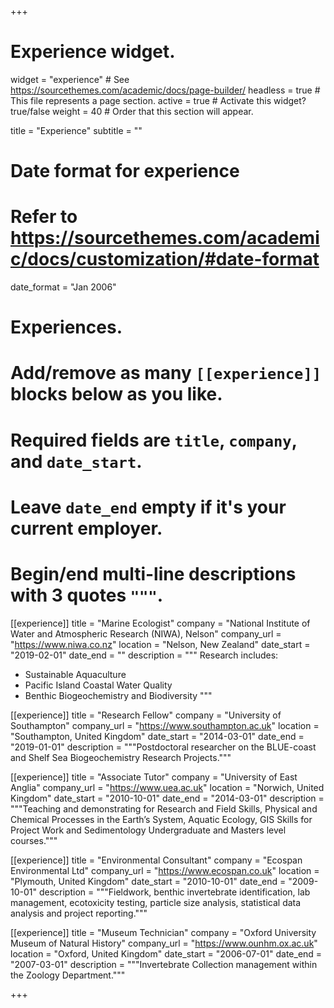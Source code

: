 +++
# Experience widget.
widget = "experience"  # See https://sourcethemes.com/academic/docs/page-builder/
headless = true  # This file represents a page section.
active = true  # Activate this widget? true/false
weight = 40  # Order that this section will appear.

title = "Experience"
subtitle = ""

# Date format for experience
#   Refer to https://sourcethemes.com/academic/docs/customization/#date-format
date_format = "Jan 2006"

# Experiences.
#   Add/remove as many `[[experience]]` blocks below as you like.
#   Required fields are `title`, `company`, and `date_start`.
#   Leave `date_end` empty if it's your current employer.
#   Begin/end multi-line descriptions with 3 quotes `"""`.
[[experience]]
  title = "Marine Ecologist"
  company = "National Institute of Water and Atmospheric Research (NIWA), Nelson"
  company_url = "https://www.niwa.co.nz"
  location = "Nelson, New Zealand"
  date_start = "2019-02-01"
  date_end = ""
  description = """
  Research includes:
  
  * Sustainable Aquaculture
  * Pacific Island Coastal Water Quality
  * Benthic Biogeochemistry and Biodiversity
  """

[[experience]]
  title = "Research Fellow"
  company = "University of Southampton"
  company_url = "https://www.southampton.ac.uk"
  location = "Southampton, United Kingdom"
  date_start = "2014-03-01"
  date_end = "2019-01-01"
  description = """Postdoctoral researcher on the BLUE-coast and Shelf Sea Biogeochemistry Research Projects."""

[[experience]]
  title = "Associate Tutor"
  company = "University of East Anglia"
  company_url = "https://www.uea.ac.uk"
  location = "Norwich, United Kingdom"
  date_start = "2010-10-01"
  date_end = "2014-03-01"
  description = """Teaching and demonstrating for Research and Field Skills, Physical and Chemical Processes in the Earth’s System, Aquatic Ecology, GIS Skills for Project Work and Sedimentology Undergraduate and Masters level courses."""

[[experience]]
  title = "Environmental Consultant"
  company = "Ecospan Environmental Ltd"
  company_url = "https://www.ecospan.co.uk"
  location = "Plymouth, United Kingdom"
  date_start = "2010-10-01"
  date_end = "2009-10-01"
  description = """Fieldwork, benthic invertebrate identification, lab management, ecotoxicity testing, particle size analysis, statistical data analysis and project reporting."""

[[experience]]
  title = "Museum Technician"
  company = "Oxford University Museum of Natural History"
  company_url = "https://www.ounhm.ox.ac.uk"
  location = "Oxford, United Kingdom"
  date_start = "2006-07-01"
  date_end = "2007-03-01"
  description = """Invertebrate Collection management within the Zoology Department."""

+++
